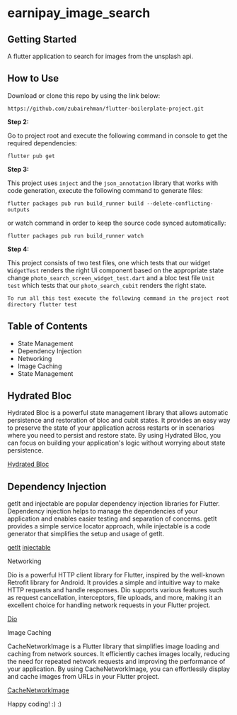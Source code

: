 # earnipay_image_search

## Getting Started

A flutter application to search for images from the unsplash api.

## How to Use

Download or clone this repo by using the link below:

```
https://github.com/zubairehman/flutter-boilerplate-project.git
```

**Step 2:**

Go to project root and execute the following command in console to get the required dependencies:

```
flutter pub get 
```

**Step 3:**

This project uses `inject`  and the `json_annotation` library that works with code generation, execute the following command to generate files:

```
flutter packages pub run build_runner build --delete-conflicting-outputs
```

or watch command in order to keep the source code synced automatically:

```
flutter packages pub run build_runner watch
```

**Step 4:**

This project consists of two test files, one which tests that our widget `WidgetTest` renders the right Ui component
based on the appropriate state change `photo_search_screen_widget_test.dart` and a bloc test file
`Unit test` which tests that our `photo_search_cubit` renders the right state.

`To run all this test execute the following command in the project root directory flutter test`

## Table of Contents
* State Management
* Dependency Injection
* Networking
* Image Caching
* State Management


## Hydrated Bloc
Hydrated Bloc is a powerful state management library that allows automatic persistence and 
restoration of bloc and cubit states. It provides an easy way to preserve the state of your 
application across restarts or in scenarios where you need to persist and restore state. 
By using Hydrated Bloc, you can focus on building your application's logic without worrying 
about state persistence.

[Hydrated Bloc](https://pub.dev/packages/hydrated_bloc)

## Dependency Injection
getIt and injectable are popular dependency injection libraries for Flutter. Dependency 
injection helps to manage the dependencies of your application and enables easier testing 
and separation of concerns. getIt provides a simple service locator approach, 
while injectable is a code generator that simplifies the setup and usage of getIt.

[getIt](https://pub.dev/packages/get_it) [injectable](https://pub.dev/packages/injectable)

Networking

Dio is a powerful HTTP client library for Flutter, inspired by the well-known Retrofit 
library for Android. It provides a simple and intuitive way to make HTTP requests 
and handle responses. Dio supports various features such as request cancellation, 
interceptors, file uploads, and more, making it an excellent choice 
for handling network requests in your Flutter project.

[Dio](https://github.com/flutterchina/dio)

Image Caching

CacheNetworkImage is a Flutter library that simplifies image loading and caching 
from network sources. It efficiently caches images locally, reducing the need for repeated 
network requests and improving the performance of your application. By using CacheNetworkImage, 
you can effortlessly display and cache images from URLs in your Flutter project.

[CacheNetworkImage](https://pub.dev/packages/CacheNetworkImage)


Happy coding! :) :)





